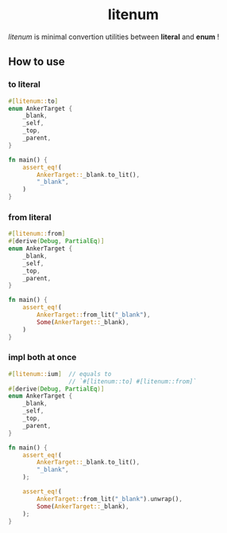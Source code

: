 <div align="center">
    <h1>litenum</h1>
</div>

*litenum* is minimal convertion utilities between **literal** and **enum** !

## How to use

### to literal

```rust
#[litenum::to]
enum AnkerTarget {
    _blank,
    _self,
    _top,
    _parent,
}

fn main() {
    assert_eq!(
        AnkerTarget::_blank.to_lit(),
        "_blank",
    )
}
```

### from literal

```rust
#[litenum::from]
#[derive(Debug, PartialEq)]
enum AnkerTarget {
    _blank,
    _self,
    _top,
    _parent,
}

fn main() {
    assert_eq!(
        AnkerTarget::from_lit("_blank"),
        Some(AnkerTarget::_blank),
    )
}
```

### impl both at once

```rust
#[litenum::ium]  // equals to
                 // `#[litenum::to] #[litenum::from]`
#[derive(Debug, PartialEq)]
enum AnkerTarget {
    _blank,
    _self,
    _top,
    _parent,
}

fn main() {
    assert_eq!(
        AnkerTarget::_blank.to_lit(),
        "_blank",
    );

    assert_eq!(
        AnkerTarget::from_lit("_blank").unwrap(),
        Some(AnkerTarget::_blank),
    );
}
```
